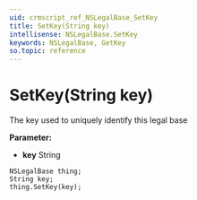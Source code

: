 ```yaml
---
uid: crmscript_ref_NSLegalBase_SetKey
title: SetKey(String key)
intellisense: NSLegalBase.SetKey
keywords: NSLegalBase, GetKey
so.topic: reference
---
```


# SetKey(String key)

The key used to uniquely identify this legal base

**Parameter:** 
 - **key** String

```crmscript
NSLegalBase thing;
String key;
thing.SetKey(key);
```

